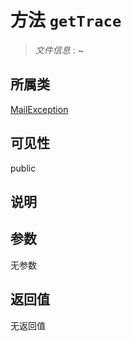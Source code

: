 # 方法 `getTrace`

> *文件信息* : ~

## 所属类 

[MailException](../MailException.md)

## 可见性

 public 

## 说明



## 参数


无参数


## 返回值

无返回值

